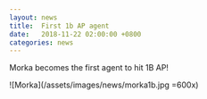 ```yaml
---
layout: news
title:  First 1b AP agent
date:   2018-11-22 02:00:00 +0800
categories: news
---
```

Morka becomes the first agent to hit 1B AP!

![Morka](/assets/images/news/morka1b.jpg =600x)
